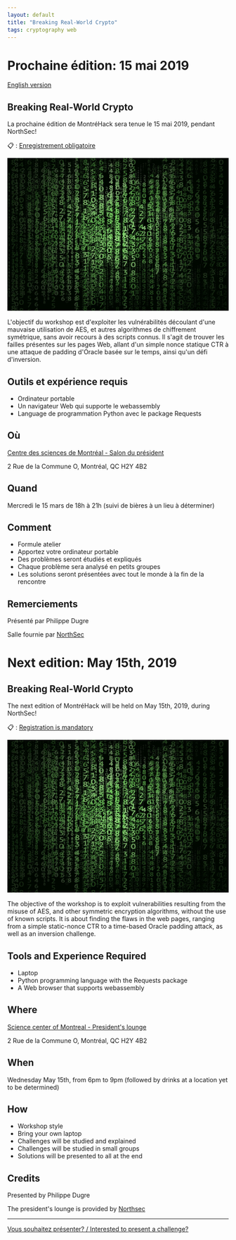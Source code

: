```yaml
---
layout: default
title: "Breaking Real-World Crypto"
tags: cryptography web
---
```


# Prochaine édition: 15 mai 2019

[English version](#english)

## Breaking Real-World Crypto

La prochaine édition de MontréHack sera tenue le 15 mai 2019, pendant NorthSec!

:clipboard: : [Enregistrement obligatoire](https://www.eventbrite.ca/e/montrehack-breaking-aes-101-tickets-61008084824)

![Breaking real-world crypto 101](/images/19-05_breaking_real_world_crypto.jpg)

L'objectif du workshop est d'exploiter les vulnérabilités découlant d'une mauvaise utilisation de AES, et autres algorithmes de chiffrement symétrique, sans avoir recours à des scripts connus. Il s'agit de trouver les failles présentes sur les pages Web, allant d'un simple nonce statique CTR à une attaque de padding d'Oracle basée sur le temps, ainsi qu'un défi d'inversion.

## Outils et expérience requis

* Ordinateur portable
* Un navigateur Web qui supporte le webassembly
* Language de programmation Python avec le package Requests

## Où 

[Centre des sciences de Montréal - Salon du président](https://www.centredessciencesdemontreal.com/)

2 Rue de la Commune O, Montréal, QC H2Y 4B2

## Quand

Mercredi le 15 mars de 18h à 21h (suivi de bières à un lieu à déterminer)

## Comment
 
* Formule atelier
* Apportez votre ordinateur portable
* Des problèmes seront étudiés et expliqués
* Chaque problème sera analysé en petits groupes
* Les solutions seront présentées avec tout le monde à la fin de la rencontre

## Remerciements

Présenté par Philippe Dugre

Salle fournie par [NorthSec](https://nsec.io/)

<a id="english"></a>

# Next edition: May 15th, 2019

## Breaking Real-World Crypto

The next edition of MontréHack will be held on May 15th, 2019, during NorthSec!

:clipboard: : [Registration is mandatory](https://www.eventbrite.ca/e/montrehack-breaking-aes-101-tickets-61008084824)

![Breaking real-world crypto 101](/images/19-05_breaking_real_world_crypto.jpg)

The objective of the workshop is to exploit vulnerabilities resulting from the misuse of AES, and other symmetric encryption algorithms, without the use of known scripts. It is about finding the flaws in the web pages, ranging from a simple static-nonce CTR to a time-based Oracle padding attack, as well as an inversion challenge.

## Tools and Experience Required

* Laptop
* Python programming language with the Requests package
* A Web browser that supports webassembly

## Where

[Science center of Montreal - President's lounge](https://www.centredessciencesdemontreal.com/)

2 Rue de la Commune O, Montréal, QC H2Y 4B2

## When

Wednesday May 15th, from 6pm to 9pm (followed by drinks at a location yet to be determined)

## How

* Workshop style
* Bring your own laptop
* Challenges will be studied and explained
* Challenges will be studied in small groups
* Solutions will be presented to all at the end

## Credits

Presented by Philippe Dugre

The president's lounge is provided by [Northsec](https://nsec.io/)

<hr/>

[Vous souhaitez présenter? / Interested to present a challenge?](https://docs.google.com/forms/d/e/1FAIpQLScyp0WithS4NLBHxUeQr-RG1CNozr4ZyCInvJfWPpv_cv_CeQ/viewform)
